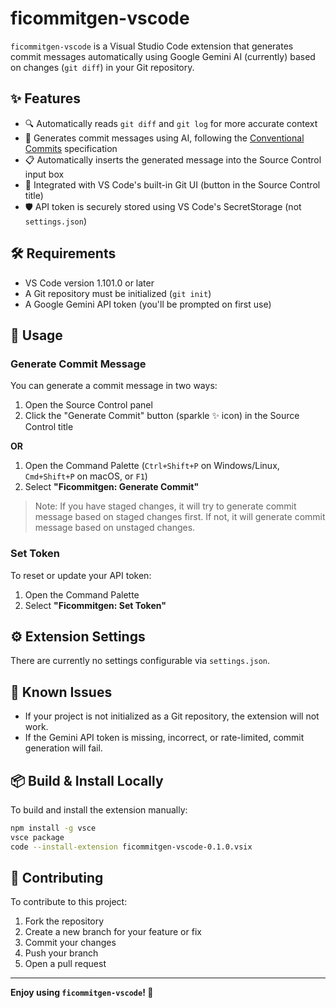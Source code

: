 # ficommitgen-vscode

`ficommitgen-vscode` is a Visual Studio Code extension that generates commit messages automatically using Google Gemini AI (currently) based on changes (`git diff`) in your Git repository.

## ✨ Features

- 🔍 Automatically reads `git diff` and `git log` for more accurate context
- 🧠 Generates commit messages using AI, following the [Conventional Commits](https://www.conventionalcommits.org) specification
- 📋 Automatically inserts the generated message into the Source Control input box
- 🧩 Integrated with VS Code's built-in Git UI (button in the Source Control title)
- 🛡️ API token is securely stored using VS Code's SecretStorage (not `settings.json`)

## 🛠️ Requirements

- VS Code version 1.101.0 or later
- A Git repository must be initialized (`git init`)
- A Google Gemini API token (you'll be prompted on first use)

## 🚀 Usage

### Generate Commit Message

You can generate a commit message in two ways:

1. Open the Source Control panel
2. Click the "Generate Commit" button (sparkle ✨ icon) in the Source Control title

**OR**

1. Open the Command Palette (`Ctrl+Shift+P` on Windows/Linux, `Cmd+Shift+P` on macOS, or `F1`)
2. Select **"Ficommitgen: Generate Commit"**

> Note: If you have staged changes, it will try to generate commit message based on staged changes first. If not, it will generate commit message based on unstaged changes.

### Set Token

To reset or update your API token:

1. Open the Command Palette
2. Select **"Ficommitgen: Set Token"**

## ⚙️ Extension Settings

There are currently no settings configurable via `settings.json`.

## 🐛 Known Issues

- If your project is not initialized as a Git repository, the extension will not work.
- If the Gemini API token is missing, incorrect, or rate-limited, commit generation will fail.

## 📦 Build & Install Locally

To build and install the extension manually:

```bash
npm install -g vsce
vsce package
code --install-extension ficommitgen-vscode-0.1.0.vsix
```

## 🤝 Contributing

To contribute to this project:

1. Fork the repository
2. Create a new branch for your feature or fix
3. Commit your changes
4. Push your branch
5. Open a pull request

---

**Enjoy using `ficommitgen-vscode`! 🎉**
